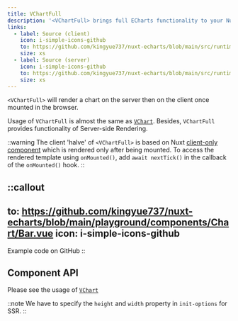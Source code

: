 ```yaml
---
title: VChartFull
description: '<VChartFull> brings full ECharts functionality to your Nuxt app with SSR.'
links:
  - label: Source (client)
    icon: i-simple-icons-github
    to: https://github.com/kingyue737/nuxt-echarts/blob/main/src/runtime/components/VChartClient.ts
    size: xs
  - label: Source (server)
    icon: i-simple-icons-github
    to: https://github.com/kingyue737/nuxt-echarts/blob/main/src/runtime/components/VChartServer.vue
    size: xs
---
```


`<VChartFull>` will render a chart on the server then on the client once mounted in the browser.

Usage of `VChartFull` is almost the same as [`VChart`](/components/v-chart). Besides, `VChartFull` provides functionality of Server-side Rendering.

::warning
The client 'halve' of `<VChartFull>` is based on Nuxt [client-only component](https://nuxt.com/docs/guide/directory-structure/components#client-components) which is rendered only after being mounted. To access the rendered template using `onMounted()`, add `await nextTick()` in the callback of the `onMounted()` hook.
::

::callout
---
to: https://github.com/kingyue737/nuxt-echarts/blob/main/playground/components/Chart/Bar.vue
icon: i-simple-icons-github
---
Example code on GitHub
::

## Component API

Please see the usage of [`VChart`](/components/v-chart#props)

::note
We have to specify the `height` and `width` property in `init-options` for SSR.
::
